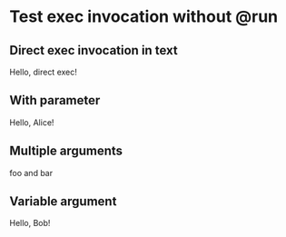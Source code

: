 # Test exec invocation without @run

## Direct exec invocation in text
Hello, direct exec!

## With parameter
Hello, Alice!

## Multiple arguments
foo and bar

## Variable argument
Hello, Bob!